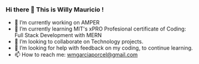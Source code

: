 ### Hi there 👋 This is Willy Mauricio ! 

<!--
**wmaugar/wmaugar** is a ✨ _special_ ✨ repository because its `README.md` (this file) appears on your GitHub profile.
-->

- 🔭 I’m currently working on AMPER 
- 🌱 I’m currently learning MIT's xPRO Profesional certificate of Coding: Full Stack Development with MERN
- 👯 I’m looking to collaborate on Technology projects.
- 🤔 I’m looking for help with feedback on my coding, to continue learning.
- 📫 How to reach me: wmgarciaporcel@gmail.com


